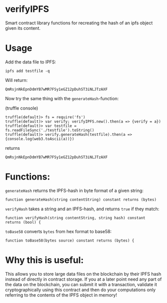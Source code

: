 # verifyIPFS

Smart contract library functions for recreating the hash of an ipfs object given its content.

# Usage
Add the data file to IPFS:

```
ipfs add testfile -q
```

Will return:
```
QmRsjnNkEpnDdmYB7wMR7FSy1eGZ12pDuhST3iNLJTzAXF
```

Now try the same thing with the `generateHash`-function:

(truffle console)
```
truffle(default)> fs = require('fs')
truffle(default)> var verify; verifyIPFS.new().then(a => {verify = a})
truffle(default)> var testfile = fs.readFileSync('./testfile').toString()
truffle(default)> verify.generateHash(testfile).then(a => {console.log(web3.toAscii(a))})
```
returns
```
QmRsjnNkEpnDdmYB7wMR7FSy1eGZ12pDuhST3iNLJTzAXF
```

# Functions:

`generateHash` returns the IPFS-hash in byte format of a given string:
```
function generateHash(string contentString) constant returns (bytes)
```

`verifyHash` takes a string and an IPFS-hash, and returns `true` if they match:
```
function verifyHash(string contentString, string hash) constant returns (bool) {
```

`toBase58` converts `bytes` from hex format to base58:
```
function toBase58(bytes source) constant returns (bytes) {
```


# Why this is useful:
This allows you to store large data files on the blockchain by their IPFS hash instead of directly in contract storage. If you at a later point need any part of the data on the blockchain, you can submit it with a transaction, validate it cryptographically using this contract and then do your computations only referring to the contents of the IPFS object in memory!

